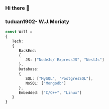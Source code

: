 ### Hi there 👋
### tuduan1902- W.J.Moriaty
```Typescript
const Will = 
{
   Tech:
   {
      BackEnd:
      {
         JS: ["NodeJs/ ExpressJS", "NestJs"]
      },
      Database:
      {
         SQL: ["MySQL", "PostgresSQL"],
         NoSQL: ["Mongodb"]
      },
      Embedded: ["C/C++", "Linux"]
   }
}
```

<!-- <div align="center">
  <a href="https://www.facebook.com/tranphituan.du.1" title="Go to facebook">
  <img height="180em" src="https://github-readme-stats.vercel.app/api/top-langs/?username=tuduan1902&layout=compact&langs_count=8&theme=dracula"/>
  <img height="180em" src="https://github-readme-stats.vercel.app/api?username=tuduan1902&show_icons=true&theme=dracula&include_all_commits=true&count_private=true"/>
</div> -->

